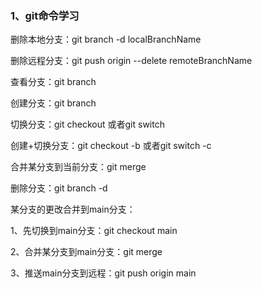 
### 1、git命令学习
删除本地分支：git branch -d localBranchName

删除远程分支：git push origin --delete remoteBranchName

查看分支：git branch

创建分支：git branch <name>

切换分支：git checkout <name>或者git switch <name>

创建+切换分支：git checkout -b <name>或者git switch -c <name>

合并某分支到当前分支：git merge <name>

删除分支：git branch -d <name>

某分支的更改合并到main分支：

1、先切换到main分支：git checkout main

2、合并某分支到main分支：git merge <name>

3、推送main分支到远程：git push origin main
